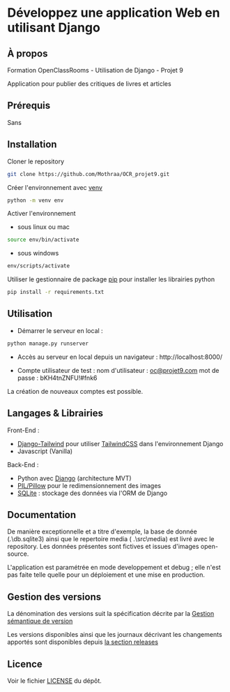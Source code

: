 # Développez une application Web en utilisant Django

## À propos

Formation OpenClassRooms - Utilisation de Django - Projet 9

Application pour publier des critiques de livres et articles

## Prérequis

Sans

## Installation

Cloner le repository
```bash
git clone https://github.com/Mothraa/OCR_projet9.git
```
Créer l'environnement avec [venv](https://docs.python.org/fr/3/library/venv.html)
```bash
python -m venv env
```
Activer l'environnement

- sous linux ou mac
```bash
source env/bin/activate
```
- sous windows
```bash
env/scripts/activate
```
Utiliser le gestionnaire de package [pip](https://docs.python.org/fr/dev/installing/index.html) pour installer les librairies python
```bash
pip install -r requirements.txt
```

## Utilisation

* Démarrer le serveur en local :
```bash
python manage.py runserver
```
* Accès au serveur en local depuis un navigateur :
http://localhost:8000/

* Compte utilisateur de test :
nom d'utilisateur : oc@projet9.com
mot de passe : bKH4tnZNFU!#fnk6

La création de nouveaux comptes est possible.

## Langages & Librairies

Front-End :
* [Django-Tailwind](https://django-tailwind.readthedocs.io/en/latest/installation.html) pour utiliser [TailwindCSS](https://tailwindcss.com/) dans l'environnement Django
* Javascript (Vanilla)

Back-End :
* Python avec [Django](https://www.djangoproject.com/) (architecture MVT)
* [PIL/Pillow](https://pypi.org/project/pillow/) pour le redimensionnement des images
* [SQLite](https://www.sqlite.org/) : stockage des données via l'ORM de Django


## Documentation

De manière exceptionnelle et a titre d'exemple, la base de donnée (.\db.sqlite3) ainsi que le repertoire media ( .\src\media) est livré avec le repository.
Les données présentes sont fictives et issues d'images open-source.

L'application est paramétrée en mode developpement et debug ; elle n'est pas faite telle quelle pour un déploiement et une mise en production.



## Gestion des versions

La dénomination des versions suit la spécification décrite par la [Gestion sémantique de version](https://semver.org/lang/fr/)

Les versions disponibles ainsi que les journaux décrivant les changements apportés sont disponibles depuis [la section releases](https://github.com/Mothraa/OCR_projet4/releases)

## Licence

Voir le fichier [LICENSE](./LICENSE.md) du dépôt.